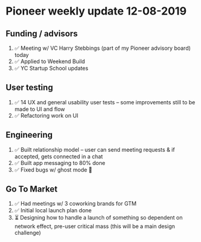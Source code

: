 # Pioneer weekly update 12-08-2019


## Funding / advisors

1. ✅ Meeting w/ VC Harry Stebbings (part of my Pioneer advisory board) today  
2. ✅ Applied to Weekend Build  
3. ✅ YC Startup School updates  


## User testing

1. ✅ 14 UX and general usability user tests – some improvements still to be made to UI and flow  
2. ✅ Refactoring work on UI  

  
## Engineering

1. ✅ Built relationship model – user can send meeting requests & if accepted, gets connected in a chat  
2. ✅ Built app messaging to 80% done  
3. ✅ Fixed bugs w/ ghost mode 👻  

  
## Go To Market

1. ✅ Had meetings w/ 3 coworking brands for GTM  
2. ✅ Initial local launch plan done  
3. ⏳ Designing how to handle a launch of something so dependent on network effect, pre-user critical mass (this will be a main design challenge)  




